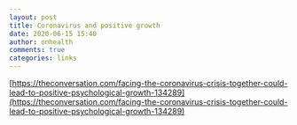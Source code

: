 ```yaml
---
layout: post
title: Coronavirus and positive growth
date: 2020-06-15 15:40
author: onhealth
comments: true
categories: links
---
```


[https://theconversation.com/facing-the-coronavirus-crisis-together-could-lead-to-positive-psychological-growth-134289](https://theconversation.com/facing-the-coronavirus-crisis-together-could-lead-to-positive-psychological-growth-134289)
